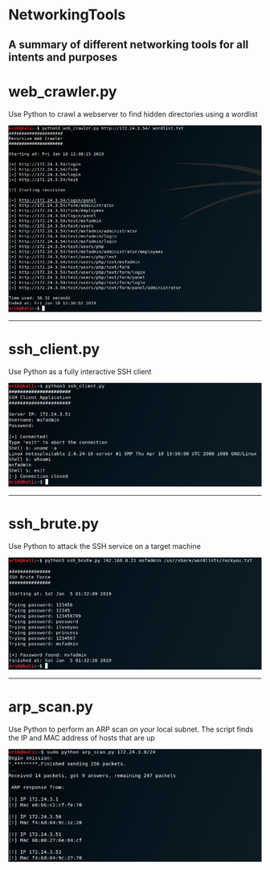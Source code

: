 # NetworkingTools
A summary of different networking tools for all intents and purposes
---------------------------------

# web_crawler.py

Use Python to crawl a webserver to find hidden directories using a wordlist

![Screenshot](web_crawler.PNG)


---------------------------------

# ssh_client.py

Use Python as a fully interactive SSH client

![Screenshot](ssh_client.PNG)


----------------------------------

# ssh_brute.py

Use Python to attack the SSH service on a target machine

![Screenshot](ssh_brute.PNG)

----------------------------------

# arp_scan.py

Use Python to perform an ARP scan on your local subnet. The script finds the IP and MAC address of hosts that are up

![Screenshot](arp_scan.PNG)
